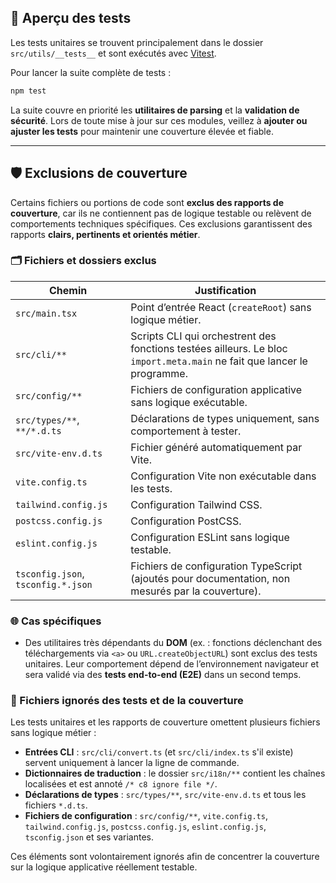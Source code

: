 ## 🧪 Aperçu des tests

Les tests unitaires se trouvent principalement dans le dossier `src/utils/__tests__` et sont exécutés avec [Vitest](https://vitest.dev/).

Pour lancer la suite complète de tests :

```bash
npm test
```

La suite couvre en priorité les **utilitaires de parsing** et la **validation de sécurité**. Lors de toute mise à jour sur ces modules, veillez à **ajouter ou ajuster les tests** pour maintenir une couverture élevée et fiable.

---

## 🛡️ Exclusions de couverture

Certains fichiers ou portions de code sont **exclus des rapports de couverture**, car ils ne contiennent pas de logique testable ou relèvent de comportements techniques spécifiques. Ces exclusions garantissent des rapports **clairs, pertinents et orientés métier**.

### 🗂️ Fichiers et dossiers exclus

| Chemin                             | Justification                                                                                                           |
| ---------------------------------- | ----------------------------------------------------------------------------------------------------------------------- |
| `src/main.tsx`                     | Point d’entrée React (`createRoot`) sans logique métier.                                                                |
| `src/cli/**`                       | Scripts CLI qui orchestrent des fonctions testées ailleurs. Le bloc `import.meta.main` ne fait que lancer le programme. |
| `src/config/**`                    | Fichiers de configuration applicative sans logique exécutable.                                                          |
| `src/types/**`, `**/*.d.ts`        | Déclarations de types uniquement, sans comportement à tester.                                                           |
| `src/vite-env.d.ts`                | Fichier généré automatiquement par Vite.                                                                                |
| `vite.config.ts`                   | Configuration Vite non exécutable dans les tests.                                                                       |
| `tailwind.config.js`               | Configuration Tailwind CSS.                                                                                             |
| `postcss.config.js`                | Configuration PostCSS.                                                                                                  |
| `eslint.config.js`                 | Configuration ESLint sans logique testable.                                                                             |
| `tsconfig.json`, `tsconfig.*.json` | Fichiers de configuration TypeScript (ajoutés pour documentation, non mesurés par la couverture).                       |

### 🌐 Cas spécifiques

- Des utilitaires très dépendants du **DOM** (ex. : fonctions déclenchant des téléchargements via `<a>` ou `URL.createObjectURL`) sont exclus des tests unitaires. Leur comportement dépend de l’environnement navigateur et sera validé via des **tests end-to-end (E2E)** dans un second temps.

### 📑 Fichiers ignorés des tests et de la couverture

Les tests unitaires et les rapports de couverture omettent plusieurs fichiers sans logique métier :

- **Entrées CLI** : `src/cli/convert.ts` (et `src/cli/index.ts` s'il existe) servent uniquement à lancer la ligne de commande.
- **Dictionnaires de traduction** : le dossier `src/i18n/**` contient les chaînes localisées et est annoté `/* c8 ignore file */`.
- **Déclarations de types** : `src/types/**`, `src/vite-env.d.ts` et tous les fichiers `*.d.ts`.
- **Fichiers de configuration** : `src/config/**`, `vite.config.ts`, `tailwind.config.js`, `postcss.config.js`, `eslint.config.js`, `tsconfig.json` et ses variantes.

Ces éléments sont volontairement ignorés afin de concentrer la couverture sur la logique applicative réellement testable.
